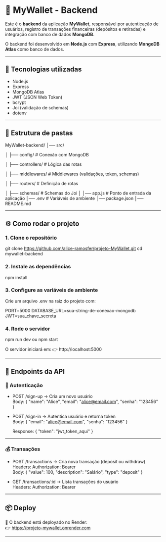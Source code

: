 # 📌 MyWallet - Backend

Este é o **backend** da aplicação **MyWallet**, responsável por autenticação de usuários, registro de transações financeiras (depósitos e retiradas) e integração com banco de dados **MongoDB**.

O backend foi desenvolvido em **Node.js** com **Express**, utilizando **MongoDB Atlas** como banco de dados.

---

## 🔧 Tecnologias utilizadas

- Node.js  
- Express  
- MongoDB Atlas  
- JWT (JSON Web Token)  
- bcrypt  
- Joi (validação de schemas)  
- dotenv  

---

## 📂 Estrutura de pastas

MyWallet-backend/
│── src/

│   ├── config/         # Conexão com MongoDB

│   ├── controllers/    # Lógica das rotas

│   ├── middlewares/    # Middlewares (validações, token, schemas)

│   ├── routers/        # Definição de rotas

│   ├── schemas/        # Schemas do Joi
│
│── app.js              # Ponto de entrada da aplicação
│── .env                # Variáveis de ambiente
│── package.json
│── README.md

---

## ⚙️ Como rodar o projeto

### 1. Clone o repositório
git clone https://github.com/alice-ramosfer/projeto-MyWallet.git
cd mywallet-backend

### 2. Instale as dependências
npm install

### 3. Configure as variáveis de ambiente
Crie um arquivo .env na raiz do projeto com:

PORT=5000
DATABASE_URL=sua-string-de-conexao-mongodb
JWT=sua_chave_secreta

### 4. Rode o servidor
npm run dev
ou
npm start

O servidor iniciará em:
👉 http://localhost:5000

---

## 🔑 Endpoints da API

### 🔐 Autenticação
- POST /sign-up → Cria um novo usuário  
  Body:
  { "name": "Alice", "email": "alice@email.com", "senha": "123456" }

- POST /sign-in → Autentica usuário e retorna token  
  Body:
  { "email": "alice@email.com", "senha": "123456" }

  Response:
  { "token": "jwt_token_aqui" }

---

### 💰 Transações
- POST /transactions → Cria nova transação (deposit ou withdraw)  
  Headers: Authorization: Bearer <token>  
  Body:
  { "value": 100, "description": "Salário", "type": "deposit" }

- GET /transactions/:id → Lista transações do usuário  
  Headers: Authorization: Bearer <token>

---

## 📦 Deploy

🔗 O backend está deployado no Render:  
👉 https://projeto-mywallet.onrender.com

---
